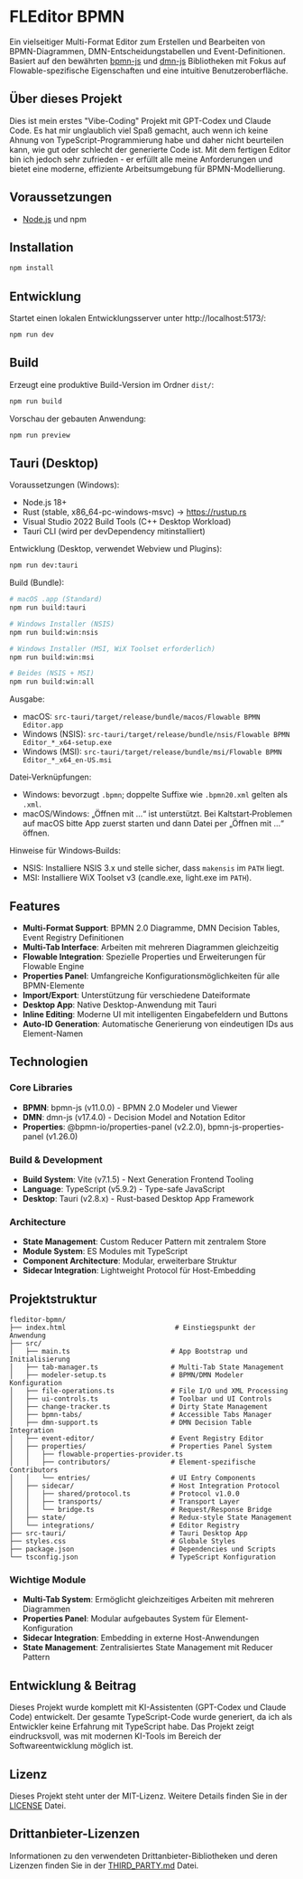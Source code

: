 # FLEditor BPMN

Ein vielseitiger Multi-Format Editor zum Erstellen und Bearbeiten von BPMN-Diagrammen, DMN-Entscheidungstabellen und Event-Definitionen. Basiert auf den bewährten [bpmn-js](https://github.com/bpmn-io/bpmn-js) und [dmn-js](https://github.com/bpmn-io/dmn-js) Bibliotheken mit Fokus auf Flowable-spezifische Eigenschaften und eine intuitive Benutzeroberfläche.

## Über dieses Projekt

Dies ist mein erstes "Vibe-Coding" Projekt mit GPT-Codex und Claude Code. Es hat mir unglaublich viel Spaß gemacht, auch wenn ich keine Ahnung von TypeScript-Programmierung habe und daher nicht beurteilen kann, wie gut oder schlecht der generierte Code ist. Mit dem fertigen Editor bin ich jedoch sehr zufrieden - er erfüllt alle meine Anforderungen und bietet eine moderne, effiziente Arbeitsumgebung für BPMN-Modellierung.

## Voraussetzungen

- [Node.js](https://nodejs.org/) und npm

## Installation

```bash
npm install
```

## Entwicklung

Startet einen lokalen Entwicklungsserver unter http://localhost:5173/:

```bash
npm run dev
```

## Build

Erzeugt eine produktive Build-Version im Ordner `dist/`:

```bash
npm run build
```

Vorschau der gebauten Anwendung:

```bash
npm run preview
```

## Tauri (Desktop)

Voraussetzungen (Windows):
- Node.js 18+
- Rust (stable, x86_64-pc-windows-msvc) → https://rustup.rs
- Visual Studio 2022 Build Tools (C++ Desktop Workload)
- Tauri CLI (wird per devDependency mitinstalliert)

Entwicklung (Desktop, verwendet Webview und Plugins):

```bash
npm run dev:tauri
```

Build (Bundle):

```bash
# macOS .app (Standard)
npm run build:tauri

# Windows Installer (NSIS)
npm run build:win:nsis

# Windows Installer (MSI, WiX Toolset erforderlich)
npm run build:win:msi

# Beides (NSIS + MSI)
npm run build:win:all
```

Ausgabe:
- macOS: `src-tauri/target/release/bundle/macos/Flowable BPMN Editor.app`
- Windows (NSIS): `src-tauri/target/release/bundle/nsis/Flowable BPMN Editor_*_x64-setup.exe`
- Windows (MSI):  `src-tauri/target/release/bundle/msi/Flowable BPMN Editor_*_x64_en-US.msi`

Datei‑Verknüpfungen:
- Windows: bevorzugt `.bpmn`; doppelte Suffixe wie `.bpmn20.xml` gelten als `.xml`.
- macOS/Windows: „Öffnen mit …“ ist unterstützt. Bei Kaltstart‑Problemen auf macOS bitte App zuerst starten und dann Datei per „Öffnen mit …“ öffnen.

Hinweise für Windows‑Builds:
- NSIS: Installiere NSIS 3.x und stelle sicher, dass `makensis` im `PATH` liegt.
- MSI: Installiere WiX Toolset v3 (candle.exe, light.exe im `PATH`).

## Features

- **Multi-Format Support**: BPMN 2.0 Diagramme, DMN Decision Tables, Event Registry Definitionen
- **Multi-Tab Interface**: Arbeiten mit mehreren Diagrammen gleichzeitig
- **Flowable Integration**: Spezielle Properties und Erweiterungen für Flowable Engine
- **Properties Panel**: Umfangreiche Konfigurationsmöglichkeiten für alle BPMN-Elemente
- **Import/Export**: Unterstützung für verschiedene Dateiformate
- **Desktop App**: Native Desktop-Anwendung mit Tauri
- **Inline Editing**: Moderne UI mit intelligenten Eingabefeldern und Buttons
- **Auto-ID Generation**: Automatische Generierung von eindeutigen IDs aus Element-Namen

## Technologien

### Core Libraries
- **BPMN**: bpmn-js (v11.0.0) - BPMN 2.0 Modeler und Viewer
- **DMN**: dmn-js (v17.4.0) - Decision Model and Notation Editor
- **Properties**: @bpmn-io/properties-panel (v2.2.0), bpmn-js-properties-panel (v1.26.0)

### Build & Development
- **Build System**: Vite (v7.1.5) - Next Generation Frontend Tooling
- **Language**: TypeScript (v5.9.2) - Type-safe JavaScript
- **Desktop**: Tauri (v2.8.x) - Rust-based Desktop App Framework

### Architecture
- **State Management**: Custom Reducer Pattern mit zentralem Store
- **Module System**: ES Modules mit TypeScript
- **Component Architecture**: Modular, erweiterbare Struktur
- **Sidecar Integration**: Lightweight Protocol für Host-Embedding

## Projektstruktur

```
fleditor-bpmn/
├── index.html                           # Einstiegspunkt der Anwendung
├── src/
│   ├── main.ts                         # App Bootstrap und Initialisierung
│   ├── tab-manager.ts                  # Multi-Tab State Management
│   ├── modeler-setup.ts                # BPMN/DMN Modeler Konfiguration
│   ├── file-operations.ts              # File I/O und XML Processing
│   ├── ui-controls.ts                  # Toolbar und UI Controls
│   ├── change-tracker.ts               # Dirty State Management
│   ├── bpmn-tabs/                      # Accessible Tabs Manager
│   ├── dmn-support.ts                  # DMN Decision Table Integration
│   ├── event-editor/                   # Event Registry Editor
│   ├── properties/                     # Properties Panel System
│   │   ├── flowable-properties-provider.ts
│   │   ├── contributors/               # Element-spezifische Contributors
│   │   └── entries/                    # UI Entry Components
│   ├── sidecar/                        # Host Integration Protocol
│   │   ├── shared/protocol.ts          # Protocol v1.0.0
│   │   ├── transports/                 # Transport Layer
│   │   └── bridge.ts                   # Request/Response Bridge
│   ├── state/                          # Redux-style State Management
│   └── integrations/                   # Editor Registry
├── src-tauri/                          # Tauri Desktop App
├── styles.css                          # Globale Styles
├── package.json                        # Dependencies und Scripts
└── tsconfig.json                       # TypeScript Konfiguration
```

### Wichtige Module

- **Multi-Tab System**: Ermöglicht gleichzeitiges Arbeiten mit mehreren Diagrammen
- **Properties Panel**: Modular aufgebautes System für Element-Konfiguration
- **Sidecar Integration**: Embedding in externe Host-Anwendungen
- **State Management**: Zentralisiertes State Management mit Reducer Pattern

## Entwicklung & Beitrag

Dieses Projekt wurde komplett mit KI-Assistenten (GPT-Codex und Claude Code) entwickelt. Der gesamte TypeScript-Code wurde generiert, da ich als Entwickler keine Erfahrung mit TypeScript habe. Das Projekt zeigt eindrucksvoll, was mit modernen KI-Tools im Bereich der Softwareentwicklung möglich ist.

## Lizenz

Dieses Projekt steht unter der MIT-Lizenz. Weitere Details finden Sie in der [LICENSE](LICENSE) Datei.

## Drittanbieter-Lizenzen

Informationen zu den verwendeten Drittanbieter-Bibliotheken und deren Lizenzen finden Sie in der [THIRD_PARTY.md](THIRD_PARTY.md) Datei.
